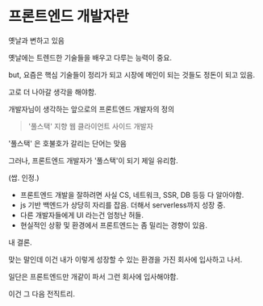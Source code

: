 # 프론트엔드 개발자란

옛날과 변하고 있음

옛날에는 트렌드한 기술들을 배우고 다루는 능력이 중요.



but, 요즘은 핵심 기술들이 정리가 되고 시장에 메인이 되는 것들도 정돈이 되고 있음.

고로 더 나아갈 생각을 해야함.



개발자님이 생각하는 앞으로의 프론트엔드 개발자의 정의

> '풀스택' 지향 웹 클라이언트 사이드 개발자



'풀스택' 은 호불호가  갈리는 단어는 맞음&#x20;

그러나, 프론트엔드 개발자가 '풀스택'이 되기 제일 유리함.

(쌉. 인정.)



* 프론트엔드 개발을 잘하려면 사실 CS, 네트워크, SSR, DB 등등 다 알아야함.
* js 기반 백엔드가 상당히 자리를 잡음. 더해서 serverless까지 성장 중.&#x20;
* 다른 개발자들에게 UI 라는건 엄청난 허들.
* 현실적인 상황 및  환경에서 프론트엔드는 좀 밀리는 경향이 있음.



내 결론.

맞는 말인데 이건 내가 이렇게 성장할 수 있는 환경을 가진 회사에 입사하고 나서.

일단은 프론트엔드만 개같이 파서 그런 회사에 입사해야함.

이건 그 다음 전직트리.

